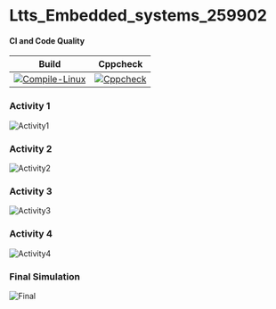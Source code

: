 # Ltts_Embedded_systems_259902

#### CI and Code Quality

|Build|Cppcheck|
|:--:|:--:|
|[![Compile-Linux](https://github.com/bharathkrshetty/embedded/actions/workflows/Compile.yml/badge.svg)](https://github.com/bharathkrshetty/embedded/actions/workflows/Compile.yml)|[![Cppcheck](https://github.com/bharathkrshetty/embedded/actions/workflows/codeQuality.yml/badge.svg)](https://github.com/bharathkrshetty/embedded/actions/workflows/codeQuality.yml)|

### Activity 1 
![Activity1](https://user-images.githubusercontent.com/80733877/116662380-5843a380-a9b3-11eb-9436-70d5a4f1864a.png)

### Activity 2
![Activity2](https://user-images.githubusercontent.com/80733877/116662580-9214aa00-a9b3-11eb-944e-31ad9e36b067.png)

### Activity 3
![Activity3](https://user-images.githubusercontent.com/80733877/116662621-9fca2f80-a9b3-11eb-95c3-9367ad9d0ff4.png)

### Activity 4
![Activity4](https://user-images.githubusercontent.com/80733877/116662647-aa84c480-a9b3-11eb-97c8-ebd1b46f730b.png)

### Final Simulation
![Final](https://user-images.githubusercontent.com/80733877/116662698-b96b7700-a9b3-11eb-9250-08336697d5e7.png)
